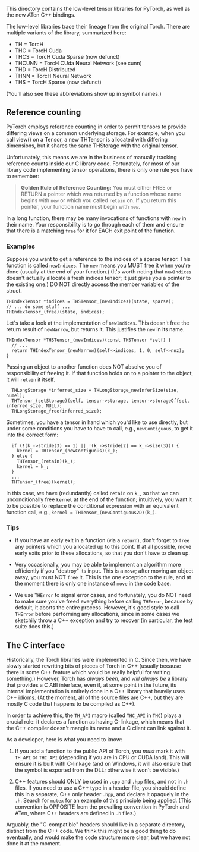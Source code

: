 This directory contains the low-level tensor libraries for PyTorch,
as well as the new ATen C++ bindings.

The low-level libraries trace their lineage from the original Torch.  There are
multiple variants of the library, summarized here:

* TH = TorcH
* THC = TorcH Cuda
* THCS = TorcH Cuda Sparse (now defunct)
* THCUNN = TorcH CUda Neural Network (see cunn)
* THD = TorcH Distributed
* THNN = TorcH Neural Network
* THS = TorcH Sparse (now defunct)

(You'll also see these abbreviations show up in symbol names.)

## Reference counting

PyTorch employs reference counting in order to permit tensors to provide
differing views on a common underlying storage.  For example, when you call
view() on a Tensor, a new THTensor is allocated with differing dimensions,
but it shares the same THStorage with the original tensor.

Unfortunately, this means we are in the business of manually tracking reference
counts inside our C library code.  Fortunately, for most of our library code implementing
tensor operations, there is only one rule you have to remember:

> **Golden Rule of Reference Counting:** You must either FREE or RETURN
> a pointer which was returned by a function whose name begins with
> `new` or which you called `retain` on.
> If you return this pointer, your function name must begin with `new`.

In a long function, there may be many invocations of functions with `new` in
their name.  Your responsibility is to go through each of them and ensure
that there is a matching `free` for it for EACH exit point of the function.

### Examples

Suppose you want to get a reference to the indices of a sparse tensor.  This
function is called `newIndices`.  The `new` means you MUST free it when you're
done (usually at the end of your function.)  (It's worth noting that
`newIndices` doesn't actually allocate a fresh indices tensor; it just gives
you a pointer to the existing one.)  DO NOT directly access the member
variables of the struct.

```
THIndexTensor *indices = THSTensor_(newIndices)(state, sparse);
// ... do some stuff ...
THIndexTensor_(free)(state, indices);
```

Let's take a look at the implementation of `newIndices`.  This doesn't free the
return result of `newNarrow`, but returns it.  This justifies the `new` in its
name.

```
THIndexTensor *THSTensor_(newIndices)(const THSTensor *self) {
  // ...
  return THIndexTensor_(newNarrow)(self->indices, 1, 0, self->nnz);
}
```

Passing an object to another function does NOT absolve you of responsibility
of freeing it.  If that function holds on to a pointer to the object, it
will `retain` it itself.

```
  THLongStorage *inferred_size = THLongStorage_newInferSize(size, numel);
  THTensor_(setStorage)(self, tensor->storage, tensor->storageOffset, inferred_size, NULL);
  THLongStorage_free(inferred_size);
```

Sometimes, you have a tensor in hand which you'd like to use directly, but
under some conditions you have to have to call, e.g., `newContiguous`, to get
it into the correct form:

```
  if (!(k_->stride(3) == 1) || !(k_->stride[2] == k_->size(3))) {
    kernel = THTensor_(newContiguous)(k_);
  } else {
    THTensor_(retain)(k_);
    kernel = k_;
  }
  ...
  THTensor_(free)(kernel);
```

In this case, we have (redundantly) called `retain` on `k_`, so that we can
unconditionally free `kernel` at the end of the function; intuitively, you
want it to be possible to replace the conditional expression with an equivalent
function call, e.g., `kernel = THTensor_(newContiguous2D)(k_)`.

### Tips

* If you have an early exit in a function (via a `return`), don't forget to
  `free` any pointers which you allocated up to this point.  If at all possible,
  move early exits prior to these allocations, so that you don't have to clean up.

* Very occasionally, you may be able to implement an algorithm more efficiently
  if you "destroy" its input.  This is a `move`; after moving an object away,
  you must NOT `free` it.  This is the one exception to the rule, and at the
  moment there is only one instance of `move` in the code base.

* We use `THError` to signal error cases, and fortunately,
  you do NOT need to make sure you've freed everything before calling `THError`,
  because by default, it aborts the entire process.  However, it's good style
  to call `THError` before performing any allocations, since in some cases we
  sketchily throw a C++ exception and try to recover (in particular, the test
  suite does this.)

## The C interface

Historically, the Torch libraries were implemented in C.  Since then, we have slowly
started rewriting bits of pieces of Torch in C++ (usually because there is some
C++ feature which would be really helpful for writing something.)  However,
Torch has *always been*, and *will always be* a library that provides a C ABI
interface, even if, at some point in the future, its internal implementation
is entirely done in a C++ library that heavily uses C++ idioms.  (At the moment,
all of the source files are C++, but they are mostly C code that happens to be
compiled as C++).

In order to achieve this, the `TH_API` macro (called `THC_API` in `THC`) plays
a crucial role: it declares a function as having C-linkage, which means that the
C++ compiler doesn't mangle its name and a C client can link against it.

As a developer, here is what you need to know:

1. If you add a function to the public API of Torch, you *must* mark it with
   `TH_API` or `THC_API` (depending if you are in CPU or CUDA land).
   This will ensure it is built with C-linkage (and on Windows, it
   will also ensure that the symbol is exported from the DLL; otherwise it
   won't be visible.)

2. C++ features should ONLY be used in `.cpp` and `.hpp` files, and not in
   `.h` files.  If you need to use a C++ type in a header file, you should
   define this in a separate, C++ only header `.hpp`, and declare it opaquely
   in the `.h`. Search for `mutex` for an example of this principle being applied.
   (This convention is OPPOSITE from the prevailing convention in PyTorch and
   ATen, where C++ headers are defined in `.h` files.)

Arguably, the "C-compatible" headers should live in a separate directory,
distinct from the C++ code.  We think this might be a good thing to do
eventually, and would make the code structure more clear, but we have not
done it at the moment.
